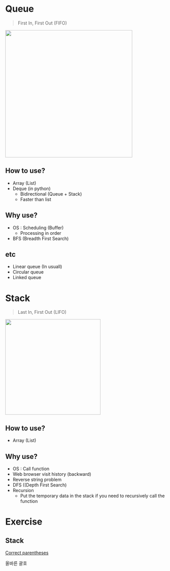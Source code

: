 # Queue
> First In, First Out (FIFO)
<img src="https://user-images.githubusercontent.com/53294075/221715269-ecca65f5-5cf2-4169-b5a8-78471ea678c3.png" width=400 /> 

## How to use?
- Array (List)
- Deque (in python) 
  - Bidirectional (Queue + Stack)
  - Faster than list

## Why use?
- OS : Scheduling (Buffer)
  - Processing in order
- BFS (Breadth First Search)

## etc
- Linear queue (In usuall)
- Circular queue
- Linked queue


# Stack
> Last In, First Out (LIFO)
<img src="https://user-images.githubusercontent.com/53294075/221714398-c14bcc08-6f3f-4b08-a82b-e229a709159f.png" width=300 /> 

## How to use?
- Array (List)

## Why use?
- OS : Call function
- Web browser visit history (backward)
- Reverse string problem
- DFS ((Depth First Search)
- Recursion
  - Put the temporary data in the stack if you need to recursively call the function

# Exercise
## Stack
[Correct parentheses](https://school.programmers.co.kr/learn/courses/30/lessons/12909?language=python3)

올바른 괄호
